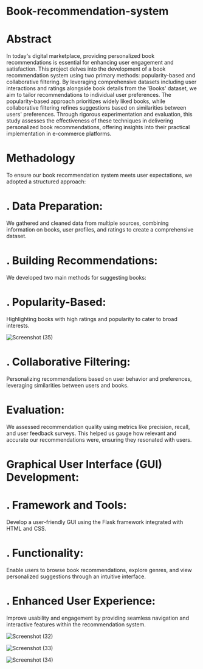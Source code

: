 # Book-recommendation-system
# Abstract
In today's digital marketplace, providing personalized book recommendations is essential for enhancing user engagement and satisfaction. This project delves into the development of a book recommendation system using two primary methods: popularity-based and collaborative filtering. By leveraging comprehensive datasets including user interactions and ratings alongside book details from the 'Books' dataset, we aim to tailor recommendations to individual user preferences. The popularity-based approach prioritizes widely liked books, while collaborative filtering refines suggestions based on similarities between users' preferences. Through rigorous experimentation and evaluation, this study assesses the effectiveness of these techniques in delivering personalized book recommendations, offering insights into their practical implementation in e-commerce platforms.

# Methadology

To ensure our book recommendation system meets user expectations, we adopted a structured approach:

# . Data Preparation:

We gathered and cleaned data from multiple sources, combining information on books, user profiles, and ratings to create a comprehensive dataset.

# . Building Recommendations:

We developed two main methods for suggesting books:

# . Popularity-Based: 

Highlighting books with high ratings and popularity to cater to broad interests.

![Screenshot (35)](https://github.com/Shreyshukl/Book-recommendation-system-/assets/158249360/5ec0d477-40ca-4f24-b2b2-60c6ceb121ad)


# . Collaborative Filtering: 

Personalizing recommendations based on user behavior and preferences, leveraging similarities between users and books.

# Evaluation:

We assessed recommendation quality using metrics like precision, recall, and user feedback surveys. This helped us gauge how relevant and accurate our recommendations were, ensuring they resonated with users.

#  Graphical User Interface (GUI) Development:

# . Framework and Tools: 

Develop a user-friendly GUI using the Flask framework integrated with HTML and CSS.

# . Functionality:

Enable users to browse book recommendations, explore genres, and view personalized suggestions through an intuitive interface.

# . Enhanced User Experience: 

Improve usability and engagement by providing seamless navigation and interactive features within the recommendation system.

![Screenshot (32)](https://github.com/Shreyshukl/Book-recommendation-system-/assets/158249360/ec9b442a-d83a-4f6d-8ff8-608923dd7877)

![Screenshot (33)](https://github.com/Shreyshukl/Book-recommendation-system-/assets/158249360/7f7e1992-83e3-4310-8558-585e7e17fd68)

![Screenshot (34)](https://github.com/Shreyshukl/Book-recommendation-system-/assets/158249360/c5dff7af-96de-42f0-95f8-b2a0b67756d8)


